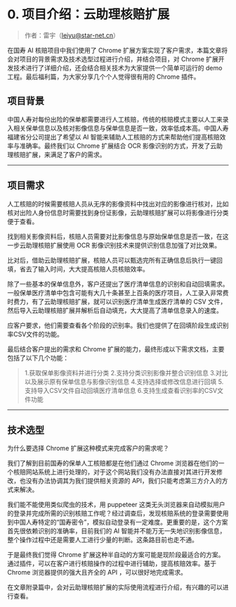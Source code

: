  # 0. 项目介绍：云助理核赔扩展

>作者：雷宇（leiyu@star-net.cn）

在国寿 AI 核赔项目中我们使用了 Chrome 扩展方案实现了客户需求，本篇文章将会对项目的背景需求及技术选型过程进行介绍，并结合项目，对 Chrome 扩展开发技术进行了详细介绍，还会结合相关技术为大家提供一个简单可运行的 demo 工程。最后福利篇，为大家分享几个个人觉得很有用的 Chrome 插件。

## 项目背景

中国人寿对每份出险的保单都需要进行人工核赔，传统的核赔模式主要以人工来录入相关保单信息以及核对影像信息与保单信息是否一致，效率低成本高。中国人寿福建省分公司提出了希望以 AI 智能来辅助人工核赔的方式来帮助他们提高核赔效率与准确率。最终我们以 Chrome 扩展结合 OCR 影像识别的方式，开发了云助理核赔扩展，来满足了客户的需求。

-----------------------
## 项目需求

人工核赔的时候需要核赔人员从无序的影像资料中找出对应的影像进行核对，比如核对出险人身份信息时需要找到身份证影像，云助理核赔扩展可以将影像进行分类便于查看。

找到相关影像资料后，核赔人员需要对比影像信息与原始保单信息是否一致，在这一步云助理核赔扩展使用 OCR 影像识别技术来提供识别信息加强了对比效果。

比对后，借助云助理核赔扩展，核赔人员可以甄选完所有正确信息后执行一键回填，省去了输入时间，大大提高核赔人员核赔效率。

除了一些基本的保单信息外，客户还提出了医疗清单信息的识别和自动回填需求。一般保单医疗清单中包含可能有大几十条甚至上百条的医疗项目，人工录入非常费时费力，有了云助理核赔扩展，就可以识别医疗清单生成医疗清单的 CSV 文件，然后导入云助理核赔扩展并解析后自动填充，大大提高了清单信息录入的速度。

应客户要求，他们需要查看各个阶段的识别率。我们也提供了在回填阶段生成识别率CSV文件的功能。

最后结合客户提出的需求和 Chrome 扩展的能力，最终形成以下需求文档，主要包括了以下几个功能：

> 1.获取保单影像资料并进行分类
> 2.支持分类识别影像并整合识别信息
> 3.对比以及展示原有保单信息与影像识别信息
> 4.支持选择或修改信息进行回填
> 5.支持导入CSV文件自动回填医疗清单信息
> 6.支持生成查看识别率的CSV文件功能

-------------------------
## 技术选型

为什么要选择 Chrome 扩展这种模式来完成客户的需求呢？

我们了解到目前国寿的保单人工核赔都是在他们通过 Chrome 浏览器在他们的一个核赔网站系统上进行处理的，对于这个网站我们没有办法直接对其进行开发修改，也没有办法协调其为我们提供相关资源的 API，我们只能考虑第三方介入的方式来解决。

我们能不能使用类似爬虫的技术，用 puppeteer 这类无头浏览器来自动模拟用户的登录并完成所需的识别核赔工作呢？经过调查后，发现核赔系统的登录需要使用到中国人寿特定的“国寿密令”，模拟自动登录有一定难度。更重要的是，这个方案首先很依赖识别的准确率，目前我们的 AI 智能并不能万无一失地识别影像信息，整个操作过程中还是需要人工进行少量的判断。这条路目前也走不通。

于是最终我们觉得 Chrome 扩展这种半自动的方案可能是现阶段最适合的方案。通过插件，可以在客户进行核赔操作的过程中进行辅助，提高核赔效率。基于 Chrome 浏览器提供的强大且齐全的 API ，可以很好地完成需求。

在文章附录篇中，会对云助理核赔扩展的实际使用流程进行介绍，有兴趣的可以进行查看。
